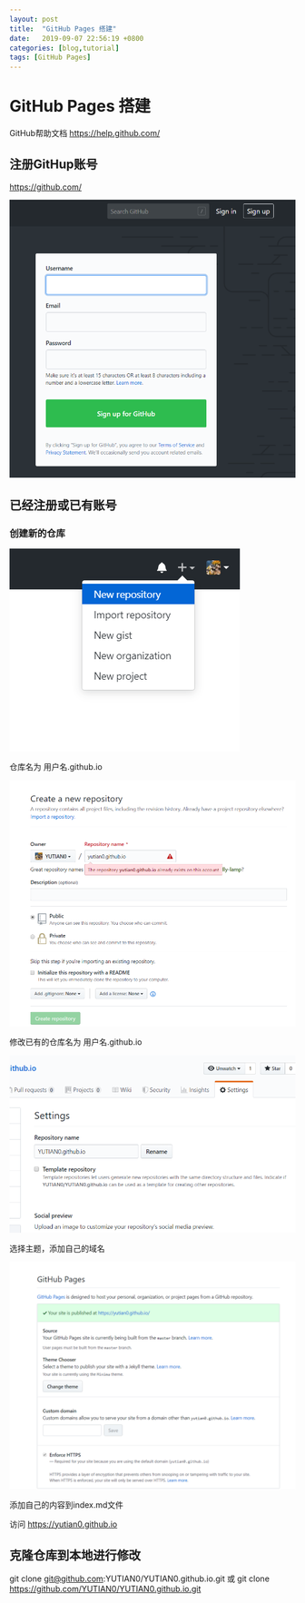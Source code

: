 ```yaml
---
layout: post
title:  "GitHub Pages 搭建"
date:   2019-09-07 22:56:19 +0800
categories: [blog,tutorial]
tags: [GitHub Pages]
---
```

# GitHub Pages 搭建

 GitHub帮助文档 https://help.github.com/
 


## 注册GitHup账号

  https://github.com/
  
![GitHub](/img/002.png "GitHub注册")

## 已经注册或已有账号

###  创建新的仓库


 ![创建仓库](/img/005.png)

 仓库名为 用户名.github.io

 ![仓库名称](/img/006.png "仓库命名")

修改已有的仓库名为 用户名.github.io

 ![修改仓库名称](/img/003.png)


 选择主题，添加自己的域名

 ![GitHub](/img/004.png)
  
 添加自己的内容到index.md文件

 访问 https://yutian0.github.io 
  

 ## 克隆仓库到本地进行修改

  git clone git@github.com:YUTIAN0/YUTIAN0.github.io.git
  或
  git clone https://github.com/YUTIAN0/YUTIAN0.github.io.git
 
